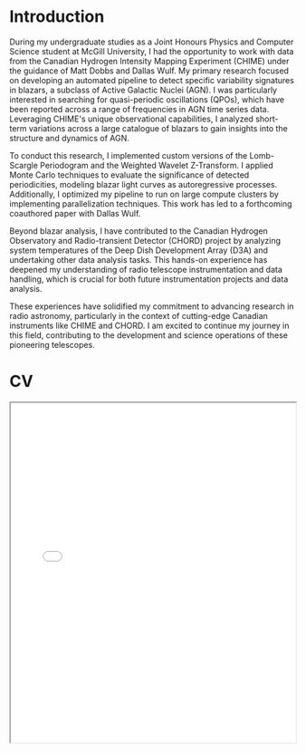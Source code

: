 # Introduction

During my undergraduate studies as a Joint Honours Physics and Computer Science student at McGill University, I had the opportunity to work with data from the Canadian Hydrogen Intensity Mapping Experiment (CHIME) under the guidance of Matt Dobbs and Dallas Wulf. My primary research focused on developing an automated pipeline to detect specific variability signatures in blazars, a subclass of Active Galactic Nuclei (AGN). I was particularly interested in searching for quasi-periodic oscillations (QPOs), which have been reported across a range of frequencies in AGN time series data. Leveraging CHIME's unique observational capabilities, I analyzed short-term variations across a large catalogue of blazars to gain insights into the structure and dynamics of AGN.

To conduct this research, I implemented custom versions of the Lomb-Scargle Periodogram and the Weighted Wavelet Z-Transform. I applied Monte Carlo techniques to evaluate the significance of detected periodicities, modeling blazar light curves as autoregressive processes. Additionally, I optimized my pipeline to run on large compute clusters by implementing parallelization techniques. This work has led to a forthcoming coauthored paper with Dallas Wulf.

Beyond blazar analysis, I have contributed to the Canadian Hydrogen Observatory and Radio-transient Detector (CHORD) project by analyzing system temperatures of the Deep Dish Development Array (D3A) and undertaking other data analysis tasks. This hands-on experience has deepened my understanding of radio telescope instrumentation and data handling, which is crucial for both future instrumentation projects and data analysis.

These experiences have solidified my commitment to advancing research in radio astronomy, particularly in the context of cutting-edge Canadian instruments like CHIME and CHORD. I am excited to continue my journey in this field, contributing to the development and science operations of these pioneering telescopes.


# CV

<!-- How to embed a PDF -->
<iframe width="100%" height="600" src="./media/CV.pdf">